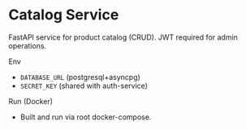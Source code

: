 Catalog Service
===============

FastAPI service for product catalog (CRUD). JWT required for admin operations.

Env
- `DATABASE_URL` (postgresql+asyncpg)
- `SECRET_KEY` (shared with auth-service)

Run (Docker)
- Built and run via root docker-compose.

